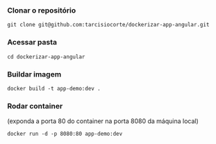 ### Clonar o repositório
````
git clone git@github.com:tarcisiocorte/dockerizar-app-angular.git
````

### Acessar pasta
````
cd dockerizar-app-angular
````

### Buildar imagem
````
docker build -t app-demo:dev .
`````

### Rodar container 
(exponda a porta 80 do container na porta 8080 da máquina local)
````
docker run -d -p 8080:80 app-demo:dev
````
